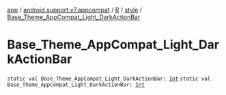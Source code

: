 [app](../../../index.md) / [android.support.v7.appcompat](../../index.md) / [R](../index.md) / [style](index.md) / [Base_Theme_AppCompat_Light_DarkActionBar](.)

# Base_Theme_AppCompat_Light_DarkActionBar

`static val Base_Theme_AppCompat_Light_DarkActionBar: `[`Int`](https://kotlinlang.org/api/latest/jvm/stdlib/kotlin/-int/index.html)
`static val Base_Theme_AppCompat_Light_DarkActionBar: `[`Int`](https://kotlinlang.org/api/latest/jvm/stdlib/kotlin/-int/index.html)